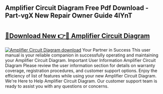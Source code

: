 ## Amplifier Circuit Diagram Free Pdf Download - Part-vgX New Repair Owner Guide 4lYnT

# <h2><a href="http://dfq81u.blite.top/?on=Amplifier+Circuit+Diagram">🔗Download New 👉🔴 Amplifier Circuit Diagram</a></h2>

[![Amplifier Circuit Diagram download](https://i.imgur.com/lujVjoI.png)](http://dfq81u.blite.top/?on=Amplifier+Circuit+Diagram)
Your Partner in Success This user manual is your reliable companion in successfully operating and maintaining your Amplifier Circuit Diagram. Important User Information Amplifier Circuit Diagram Please review the user information section for details on warranty coverage, registration procedures, and customer support options. Enjoy the efficiency of list of features while using your new Amplifier Circuit Diagram. We're Here to Help Amplifier Circuit Diagram. Our customer support team is ready to assist you with any questions or concerns.
